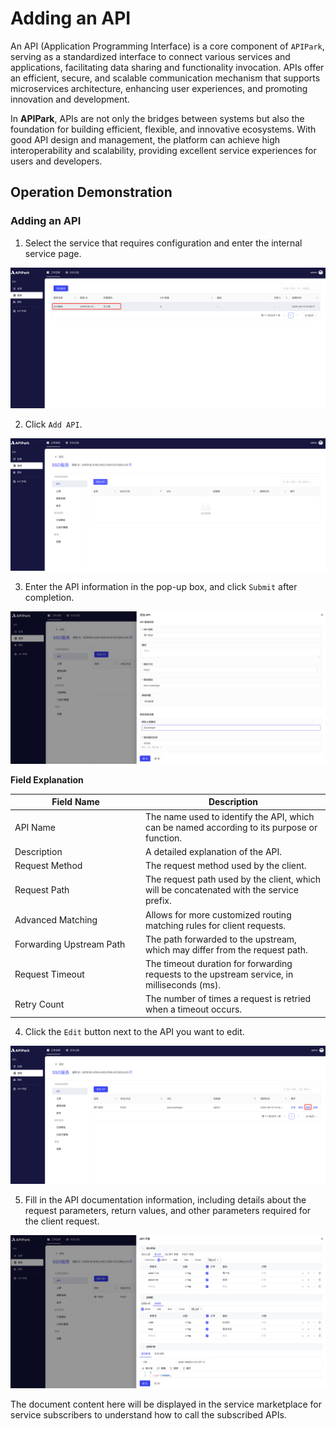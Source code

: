 # Adding an API

An API (Application Programming Interface) is a core component of `APIPark`, serving as a standardized interface to connect various services and applications, facilitating data sharing and functionality invocation. APIs offer an efficient, secure, and scalable communication mechanism that supports microservices architecture, enhancing user experiences, and promoting innovation and development.

In **APIPark**, APIs are not only the bridges between systems but also the foundation for building efficient, flexible, and innovative ecosystems. With good API design and management, the platform can achieve high interoperability and scalability, providing excellent service experiences for users and developers.

## Operation Demonstration

### Adding an API

1. Select the service that requires configuration and enter the internal service page.

![](../../tutorials/service/images/2024-08-14/cf9e5cd3b52f3977f4e5503e01234a4e538d9d9c1433c2ed9294e7de4afd00e5.png)

2. Click `Add API`.

![](../../tutorials/service/images/2024-08-14/f2448c1c54a34932439231c739c511bd46c1dfec5e0ba7c90d892b598567c6db.png)  

3. Enter the API information in the pop-up box, and click `Submit` after completion.

![](../../tutorials/service/images/2024-08-14/3ec5df3d14e4d4ba7545dbb42670e78cc9acb6a6170630458cb2f46903959774.png)  

**Field Explanation**

<table><thead><tr><th width="195">Field Name</th><th>Description</th></tr></thead><tbody><tr><td>API Name</td><td>The name used to identify the API, which can be named according to its purpose or function.</td></tr><tr><td>Description</td><td>A detailed explanation of the API.</td></tr><tr><td>Request Method</td><td>The request method used by the client.</td></tr><tr><td>Request Path</td><td>The request path used by the client, which will be concatenated with the service prefix.</td></tr><tr><td>Advanced Matching</td><td>Allows for more customized routing matching rules for client requests.</td></tr><tr><td>Forwarding Upstream Path</td><td>The path forwarded to the upstream, which may differ from the request path.</td></tr><tr><td>Request Timeout</td><td>The timeout duration for forwarding requests to the upstream service, in milliseconds (ms).</td></tr><tr><td>Retry Count</td><td>The number of times a request is retried when a timeout occurs.</td></tr></tbody></table>

4. Click the `Edit` button next to the API you want to edit.

![](../../tutorials/service/images/2024-08-14/41f8a41c79d9d4a1c363d12798c7ce1986f240e615082feb7c5bef96e967a216.png) 

5. Fill in the API documentation information, including details about the request parameters, return values, and other parameters required for the client request.

![](../../tutorials/service/images/2024-08-14/5d379ab1769b312e7b0015249f65bdebbe7bd32846ccd11e78f64e3bdcfd3eb8.png)  

The document content here will be displayed in the service marketplace for service subscribers to understand how to call the subscribed APIs.